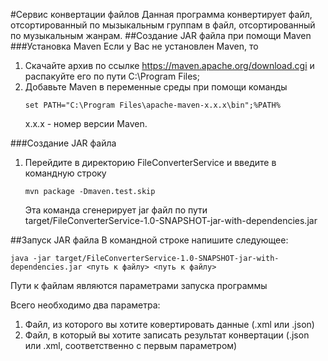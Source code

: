 #Сервис конвертации файлов
Данная программа конвертирует файл, отсортированный по мызыкальным группам в файл, отсортированный по музыкальным жанрам.
##Создание JAR файла при помощи Maven
###Установка Maven
Если у Вас не установлен Maven, то
1) Скачайте архив по ссылке https://maven.apache.org/download.cgi и распакуйте его по пути
C:\Program Files;
2) Добавьте Maven в переменные среды при помощи команды
   ```
   set PATH="C:\Program Files\apache-maven-x.x.x\bin";%PATH%
   ```
   x.x.x - номер версии Maven.

###Создание JAR файла
1) Перейдите в директорию FileConverterService и введите в командную строку
   ```
   mvn package -Dmaven.test.skip 
   ```
   Эта команда сгенерирует jar файл по пути target/FileConverterService-1.0-SNAPSHOT-jar-with-dependencies.jar

##Запуск JAR файла
В командной строке напишите следующее:
```
java -jar target/FileConverterService-1.0-SNAPSHOT-jar-with-dependencies.jar <путь к файлу> <путь к файлу>
```
Пути к файлам являются параметрами запуска программы

Всего необходимо два параметра:
1) Файл, из которого вы хотите ковертировать данные (.xml или .json)
2) Файл, в который вы хотите записать результат конвертации (.json или .xml, соответственно с первым параметром)
